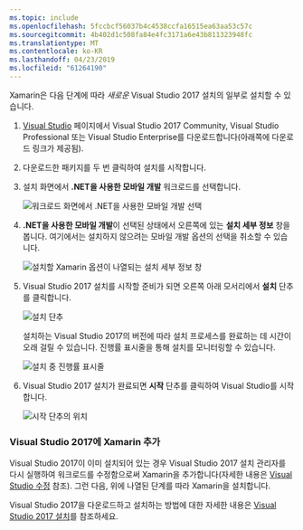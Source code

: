 ```yaml
---
ms.topic: include
ms.openlocfilehash: 5fccbcf56037b4c4538ccfa16515ea63aa53c57c
ms.sourcegitcommit: 4b402d1c508fa84e4fc3171a6e43b811323948fc
ms.translationtype: MT
ms.contentlocale: ko-KR
ms.lasthandoff: 04/23/2019
ms.locfileid: "61264190"
---
```

Xamarin은 다음 단계에 따라 _새로운_ Visual Studio 2017 설치의 일부로 설치할 수 있습니다.

1. [Visual Studio](https://visualstudio.microsoft.com/vs/) 페이지에서 Visual Studio 2017 Community, Visual Studio Professional 또는 Visual Studio Enterprise를 다운로드합니다(아래쪽에 다운로드 링크가 제공됨).

2. 다운로드한 패키지를 두 번 클릭하여 설치를 시작합니다.

3. 설치 화면에서 **.NET을 사용한 모바일 개발** 워크로드를 선택합니다.

    ![워크로드 화면에서 .NET을 사용한 모바일 개발 선택](~/get-started/installation/windows-images/01-mobile-dev-workload.png)

4. **.NET을 사용한 모바일 개발**이 선택된 상태에서 오른쪽에 있는 **설치 세부 정보** 창을 봅니다. 여기에서는 설치하지 않으려는 모바일 개발 옵션의 선택을 취소할 수 있습니다.

    ![설치할 Xamarin 옵션이 나열되는 설치 세부 정보 창](~/get-started/installation/windows-images/02-summary.png)

5. Visual Studio 2017 설치를 시작할 준비가 되면 오른쪽 아래 모서리에서 **설치** 단추를 클릭합니다.

    ![설치 단추](~/get-started/installation/windows-images/03-click-install.png)

   설치하는 Visual Studio 2017의 버전에 따라 설치 프로세스를 완료하는 데 시간이 오래 걸릴 수 있습니다. 진행률 표시줄을 통해 설치를 모니터링할 수 있습니다.

    ![설치 중 진행률 표시줄](~/get-started/installation/windows-images/04-progress-bars.png)

6. Visual Studio 2017 설치가 완료되면 **시작** 단추를 클릭하여 Visual Studio를 시작합니다.

    ![시작 단추의 위치](~/get-started/installation/windows-images/05-launch.png)

<a name="vs2017" />

### <a name="adding-xamarin-to-visual-studio-2017"></a>Visual Studio 2017에 Xamarin 추가

Visual Studio 2017이 이미 설치되어 있는 경우 Visual Studio 2017 설치 관리자를 다시 실행하여 워크로드를 수정함으로써 Xamarin을 추가합니다(자세한 내용은 [Visual Studio 수정](https://docs.microsoft.com/visualstudio/install/modify-visual-studio) 참조). 그런 다음, 위에 나열된 단계를 따라 Xamarin을 설치합니다.

Visual Studio 2017을 다운로드하고 설치하는 방법에 대한 자세한 내용은 [Visual Studio 2017 설치](https://docs.microsoft.com/visualstudio/install/install-visual-studio)를 참조하세요.